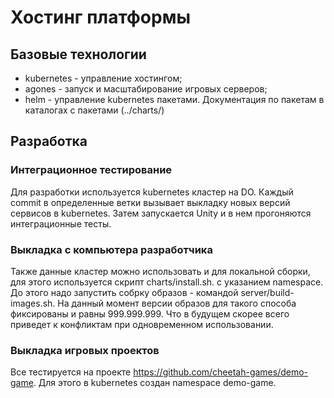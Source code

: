 # Хостинг платформы

## Базовые технологии

- kubernetes - управление хостингом;
- agones - запуск и масштабирование игровых серверов;
- helm - управление kubernetes пакетами. Документация по пакетам в каталогах с пакетами (../charts/)

## Разработка

### Интеграционное тестирование

Для разработки используется kubernetes кластер на DO. Каждый commit в определенные ветки вызывает выкладку новых версий
сервисов в kubernetes. Затем запускается Unity и в нем прогоняются интеграционные тесты.

### Выкладка с компьютера разработчика

Также данные кластер можно использовать и для локальной сборки, для этого используется скрипт charts/install.sh. с
указанием namespace. До этого надо запустить собрку образов - командой server/build-images.sh. На данный момент версии
образов для такого способа фиксированы и равны 999.999.999. Что в будущем скорее всего приведет к конфликтам при
одновременном использовании.

### Выкладка игровых проектов

Все тестируется на проекте https://github.com/cheetah-games/demo-game. Для этого в kubernetes создан namespace
demo-game.